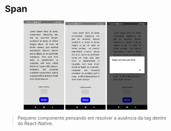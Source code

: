# Span
<p align="center">
  <img src="screen.gif" width="25%"  alt="tela da aplicação">
  <img src="screen01.jpg" width="25%"  alt="tela da aplicação">
  <img src="screen02.jpg" width="25%"  alt="tela da aplicação">
</p>

> Pequeno componente pensando em resolver a ausência da tag <span/> dentro do React-Native.
